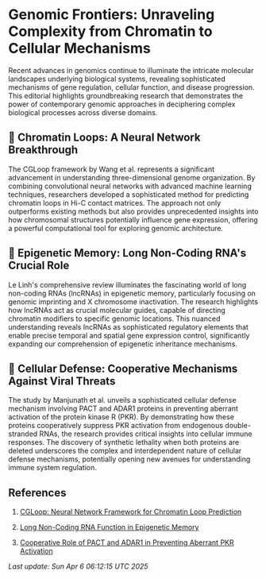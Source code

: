 # Genomic Frontiers: Unraveling Complexity from Chromatin to Cellular Mechanisms

Recent advances in genomics continue to illuminate the intricate molecular landscapes underlying biological systems, revealing sophisticated mechanisms of gene regulation, cellular function, and disease progression. This editorial highlights groundbreaking research that demonstrates the power of contemporary genomic approaches in deciphering complex biological processes across diverse domains.

## 🧬 Chromatin Loops: A Neural Network Breakthrough

The CGLoop framework by Wang et al. represents a significant advancement in understanding three-dimensional genome organization. By combining convolutional neural networks with advanced machine learning techniques, researchers developed a sophisticated method for predicting chromatin loops in Hi-C contact matrices. The approach not only outperforms existing methods but also provides unprecedented insights into how chromosomal structures potentially influence gene expression, offering a powerful computational tool for exploring genomic architecture.

## 🔬 Epigenetic Memory: Long Non-Coding RNA's Crucial Role

Le Linh's comprehensive review illuminates the fascinating world of long non-coding RNAs (lncRNAs) in epigenetic memory, particularly focusing on genomic imprinting and X chromosome inactivation. The research highlights how lncRNAs act as crucial molecular guides, capable of directing chromatin modifiers to specific genomic locations. This nuanced understanding reveals lncRNAs as sophisticated regulatory elements that enable precise temporal and spatial gene expression control, significantly expanding our comprehension of epigenetic inheritance mechanisms.

## 🧫 Cellular Defense: Cooperative Mechanisms Against Viral Threats

The study by Manjunath et al. unveils a sophisticated cellular defense mechanism involving PACT and ADAR1 proteins in preventing aberrant activation of the protein kinase R (PKR). By demonstrating how these proteins cooperatively suppress PKR activation from endogenous double-stranded RNAs, the research provides critical insights into cellular immune responses. The discovery of synthetic lethality when both proteins are deleted underscores the complex and interdependent nature of cellular defense mechanisms, potentially opening new avenues for understanding immune system regulation.

## References

1. [CGLoop: Neural Network Framework for Chromatin Loop Prediction](https://pubmed.ncbi.nlm.nih.gov/40186170)

2. [Long Non-Coding RNA Function in Epigenetic Memory](https://pubmed.ncbi.nlm.nih.gov/39880342)

3. [Cooperative Role of PACT and ADAR1 in Preventing Aberrant PKR Activation](https://pubmed.ncbi.nlm.nih.gov/40185749)

*Last update: Sun Apr  6 06:12:15 UTC 2025*
